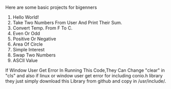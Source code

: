 Here are some basic projects for bigenners
1) Hello World!
2) Take Two Numbers From User And Print Their Sum.
3) Convert Temp. From F To C.
4) Even Or Odd
5) Positive Or Negative
6) Area Of Circle
7) Simple Interest
8) Swap Two Numbers
9) ASCII Value

If Window User Get Error In Running This Code,They Can Change "clear" in "cls" and also if linux or window user get error for including conio.h library they just simply download this Library from github and copy in /usr/include/.
